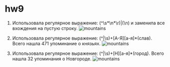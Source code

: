 # hw9
1. Использовала регулярное выражение: (^\s*\n*\r)|(\n) и заменила все вхождения на пустую строку.
![mountains](https://sun1-17.userapi.com/c840625/v840625423/8e5e6/8dfhAQVm22g.jpg "скрин1")

2. Использовала регулярное выражение: (^|\s)+[А-Я][а-я]*(слав). Всего нашла 471 упоминание о князьях.
![mountains](https://sun1-12.userapi.com/c840625/v840625423/8e5ee/mNcT8EZbMUQ.jpg "скрин2")

3. Использовала регулярное выражение: (^|\s)+[Н][а-я]*(город). Всего нашла 32 упоминания о Новгороде.
![mountains](https://sun1-18.userapi.com/c840625/v840625423/8e5fe/ONZrvwXisCM.jpg "скрин3")
